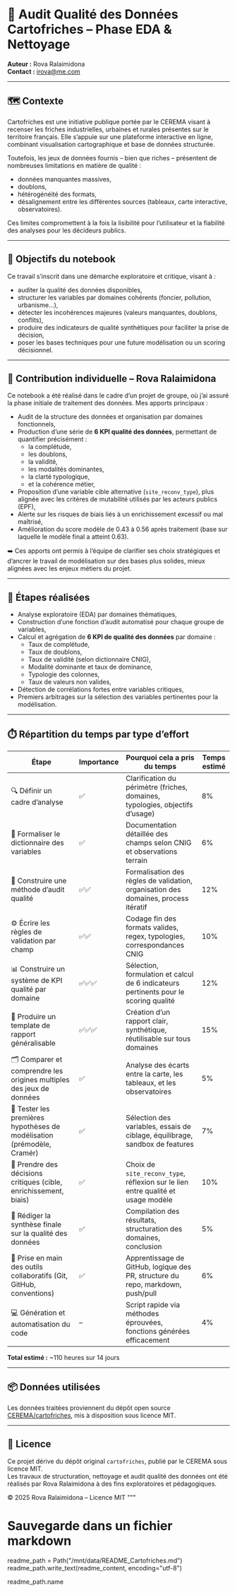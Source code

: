 # 🧹 Audit Qualité des Données Cartofriches – Phase EDA & Nettoyage

**Auteur :** Rova Ralaimidona  
**Contact :** irova@me.com  

---

## 🗺️ Contexte

Cartofriches est une initiative publique portée par le CEREMA visant à recenser les friches industrielles, urbaines et rurales présentes sur le territoire français. Elle s’appuie sur une plateforme interactive en ligne, combinant visualisation cartographique et base de données structurée.

Toutefois, les jeux de données fournis – bien que riches – présentent de nombreuses limitations en matière de qualité :
- données manquantes massives,
- doublons,
- hétérogénéité des formats,
- désalignement entre les différentes sources (tableaux, carte interactive, observatoires).

Ces limites compromettent à la fois la lisibilité pour l’utilisateur et la fiabilité des analyses pour les décideurs publics.

---

## 🎯 Objectifs du notebook

Ce travail s’inscrit dans une démarche exploratoire et critique, visant à :
- auditer la qualité des données disponibles,
- structurer les variables par domaines cohérents (foncier, pollution, urbanisme...),
- détecter les incohérences majeures (valeurs manquantes, doublons, conflits),
- produire des indicateurs de qualité synthétiques pour faciliter la prise de décision,
- poser les bases techniques pour une future modélisation ou un scoring décisionnel.

---

## 🧠 Contribution individuelle – Rova Ralaimidona

Ce notebook a été réalisé dans le cadre d’un projet de groupe, où j’ai assuré la phase initiale de traitement des données. Mes apports principaux :

- Audit de la structure des données et organisation par domaines fonctionnels,
- Production d’une série de **6 KPI qualité des données**, permettant de quantifier précisément :
  - la complétude,
  - les doublons,
  - la validité,
  - les modalités dominantes,
  - la clarté typologique,
  - et la cohérence métier,
- Proposition d’une variable cible alternative (`site_reconv_type`), plus alignée avec les critères de mutabilité utilisés par les acteurs publics (EPF),
- Alerte sur les risques de biais liés à un enrichissement excessif ou mal maîtrisé,
- Amélioration du score modèle de 0.43 à 0.56 après traitement (base sur laquelle le modèle final a atteint 0.63).

➡️ Ces apports ont permis à l’équipe de clarifier ses choix stratégiques et d’ancrer le travail de modélisation sur des bases plus solides, mieux alignées avec les enjeux métiers du projet.

---

## 🔧 Étapes réalisées

- Analyse exploratoire (EDA) par domaines thématiques,
- Construction d’une fonction d’audit automatisé pour chaque groupe de variables,
- Calcul et agrégation de **6 KPI de qualité des données** par domaine :
  - Taux de complétude,
  - Taux de doublons,
  - Taux de validité (selon dictionnaire CNIG),
  - Modalité dominante et taux de dominance,
  - Typologie des colonnes,
  - Taux de valeurs non valides,
- Détection de corrélations fortes entre variables critiques,
- Premiers arbitrages sur la sélection des variables pertinentes pour la modélisation.

---

## ⏱️ Répartition du temps par type d’effort

| Étape                                                                  | Importance | Pourquoi cela a pris du temps                                                         | Temps estimé |
|------------------------------------------------------------------------|------------|----------------------------------------------------------------------------------------|--------------|
| 🔍 Définir un cadre d’analyse                                          | ✅          | Clarification du périmètre (friches, domaines, typologies, objectifs d’usage)         | 8%           |
| 📖 Formaliser le dictionnaire des variables                            | ✅          | Documentation détaillée des champs selon CNIG et observations terrain                 | 6%           |
| 🧠 Construire une méthode d’audit qualité                              | ✅✅         | Formalisation des règles de validation, organisation des domaines, process itératif   | 12%          |
| ⚙️ Écrire les règles de validation par champ                           | ✅✅         | Codage fin des formats valides, regex, typologies, correspondances CNIG               | 10%          |
| 📊 Construire un système de KPI qualité par domaine                    | ✅✅✅       | Sélection, formulation et calcul de 6 indicateurs pertinents pour le scoring qualité  | 12%          |
| 🧰 Produire un template de rapport généralisable                       | ✅✅✅       | Création d’un rapport clair, synthétique, réutilisable sur tous domaines              | 15%          |
| 🗂️ Comparer et comprendre les origines multiples des jeux de données  | ✅          | Analyse des écarts entre la carte, les tableaux, et les observatoires                 | 5%           |
| 🧪 Tester les premières hypothèses de modélisation (prémodèle, Cramér) | ✅          | Sélection des variables, essais de ciblage, équilibrage, sandbox de features          | 7%           |
| 🤔 Prendre des décisions critiques (cible, enrichissement, biais)      | ✅          | Choix de `site_reconv_type`, réflexion sur le lien entre qualité et usage modèle      | 10%          |
| 🧾 Rédiger la synthèse finale sur la qualité des données               | ✅          | Compilation des résultats, structuration des domaines, conclusion                     | 5%           |
| 🔧 Prise en main des outils collaboratifs (Git, GitHub, conventions)   | ✅          | Apprentissage de GitHub, logique des PR, structure du repo, markdown, push/pull       | 6%           |
| 💻 Génération et automatisation du code                                | –          | Script rapide via méthodes éprouvées, fonctions générées efficacement                 | 4%           |

**Total estimé :** ~110 heures sur 14 jours

---

## 📦 Données utilisées

Les données traitées proviennent du dépôt open source [CEREMA/cartofriches](https://github.com/CEREMA/cartofriches), mis à disposition sous licence MIT.

---

## 📝 Licence

Ce projet dérive du dépôt original `cartofriches`, publié par le CEREMA sous licence MIT.  
Les travaux de structuration, nettoyage et audit qualité des données ont été réalisés par Rova Ralaimidona à des fins exploratoires et pédagogiques.

© 2025 Rova Ralaimidona – Licence MIT
"""

# Sauvegarde dans un fichier markdown
readme_path = Path("/mnt/data/README_Cartofriches.md")
readme_path.write_text(readme_content, encoding="utf-8")

readme_path.name
